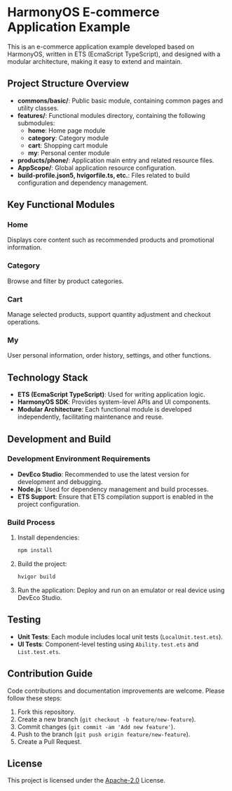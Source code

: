 # HarmonyOS E-commerce Application Example

This is an e-commerce application example developed based on HarmonyOS, written in ETS (EcmaScript TypeScript), and designed with a modular architecture, making it easy to extend and maintain.

## Project Structure Overview

- **commons/basic/**: Public basic module, containing common pages and utility classes.
- **features/**: Functional modules directory, containing the following submodules:
  - **home**: Home page module
  - **category**: Category module
  - **cart**: Shopping cart module
  - **my**: Personal center module
- **products/phone/**: Application main entry and related resource files.
- **AppScope/**: Global application resource configuration.
- **build-profile.json5, hvigorfile.ts, etc.**: Files related to build configuration and dependency management.

## Key Functional Modules

### Home
Displays core content such as recommended products and promotional information.

### Category
Browse and filter by product categories.

### Cart
Manage selected products, support quantity adjustment and checkout operations.

### My
User personal information, order history, settings, and other functions.

## Technology Stack

- **ETS (EcmaScript TypeScript)**: Used for writing application logic.
- **HarmonyOS SDK**: Provides system-level APIs and UI components.
- **Modular Architecture**: Each functional module is developed independently, facilitating maintenance and reuse.

## Development and Build

### Development Environment Requirements

- **DevEco Studio**: Recommended to use the latest version for development and debugging.
- **Node.js**: Used for dependency management and build processes.
- **ETS Support**: Ensure that ETS compilation support is enabled in the project configuration.

### Build Process

1. Install dependencies:
   ```bash
   npm install
   ```

2. Build the project:
   ```bash
   hvigor build
   ```

3. Run the application:
   Deploy and run on an emulator or real device using DevEco Studio.

## Testing

- **Unit Tests**: Each module includes local unit tests (`LocalUnit.test.ets`).
- **UI Tests**: Component-level testing using `Ability.test.ets` and `List.test.ets`.

## Contribution Guide

Code contributions and documentation improvements are welcome. Please follow these steps:

1. Fork this repository.
2. Create a new branch (`git checkout -b feature/new-feature`).
3. Commit changes (`git commit -am 'Add new feature'`).
4. Push to the branch (`git push origin feature/new-feature`).
5. Create a Pull Request.

## License

This project is licensed under the [Apache-2.0](LICENSE) License.
